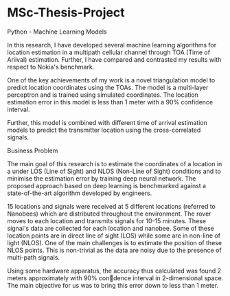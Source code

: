 # MSc-Thesis-Project
Python - Machine Learning Models

In this research, I have developed several machine learning algorithms for location estimation in a
multipath cellular channel through TOA (Time of Ariival) estimation. Further, I have compared and contrasted
my results with respect to Nokia's benchmark.

One of the key achievements of my work is a novel triangulation model to predict
location coordinates using the TOAs. The model is a multi-layer perceptron and is
trained using simulated coordinates. The location estimation error in this model is less
than 1 meter with a 90% confidence interval. 

Further, this model is combined with different time of arrival estimation models to predict the transmitter location using the
cross-correlated signals.

Business Problem

The main goal of this research is to estimate the coordinates of a location in a under
LOS (Line of Sight) and NLOS (Non-Line of Sight) conditions and to minimise the estimation
error by training deep neural network. The proposed approach based on deep
learning is benchmarked against a state-of-the-art algorithm developed by engineers.

15 locations and signals were received at 5 different locations (referred to Nanobees)
which are distributed throughout the environment. The rover moves to each location
and transmits signals for 10-15 minutes. These signal's data are collected for each
location and nanobee. Some of these location points are in direct line of sight (LOS)
while some are in non-line of light (NLOS). One of the main challenges is to estimate
the position of these NLOS points. This is non-trivial as the data are noisy due to the
presence of multi-path signals.

Using some hardware apparatus, the accuracy thus calculated was found 2 meters
approximately with 90% condence interval in 2-dimensional space.
The main objective for us was to bring this error down to less than 1 meter.
